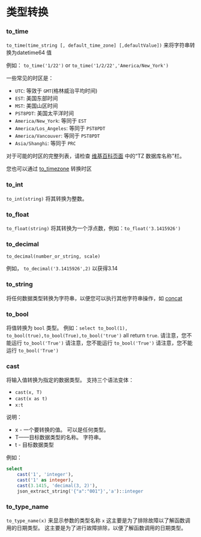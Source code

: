 

# 类型转换

### to_time

`to_time(time_string [, default_time_zone] [,defaultValue])` 来将字符串转换为datetime64 值

例如： `to_time('1/22')` or `to_time('1/2/22','America/New_York')`

一些常见的时区是：

* `UTC`: 等效于 `GMT`(格林威治平均时间)
* `EST`: 美国东部时间
* `MST`: 美国山区时间
* `PST8PDT`: 美国太平洋时间
* `America/New_York`: 等同于 `EST`
* `America/Los_Angeles`: 等同于 `PST8PDT`
* `America/Vancouver`: 等同于 `PST8PDT`
* `Asia/Shanghi`: 等同于 `PRC`

对于可能的时区的完整列表，请检查 [维基百科页面](https://en.wikipedia.org/wiki/List_of_tz_database_time_zones) 中的“TZ 数据库名称”栏。

您也可以通过 [to_timezone](#to_timezone) 转换时区

### to_int

`to_int(string)` 将其转换为整数。

### to_float

`to_float(string)` 将其转换为一个浮点数，例如：`to_float('3.1415926')`

### to_decimal

`to_decimal(number_or_string, scale)`

例如， `to_decimal('3.1415926',2)` 以获得3.14

### to_string

将任何数据类型转换为字符串，以便您可以执行其他字符串操作，如 [concat](#concat)

### to_bool

将值转换为 `bool` 类型。 例如：`select to_bool(1), to_bool(true),to_bool(True),to_bool('true')` all return `true`. 请注意，您不能运行 `to_bool('True')` 请注意，您不能运行 `to_bool('True')` 请注意，您不能运行 `to_bool('True')`


### cast

将输入值转换为指定的数据类型。 支持三个语法变体：

* `cast(x, T)`
* `cast(x as t)`
* `x:t`

说明：

- x - 一个要转换的值。 可以是任何类型。
- T——目标数据类型的名称。 字符串。
- t - 目标数据类型

例如：

```sql
select
    cast('1', 'integer'),
    cast('1' as integer),
    cast(3.1415, 'decimal(3, 2)'),
    json_extract_string('{"a":"001"}','a')::integer
```

### to_type_name

`to_type_name(x)` 来显示参数的类型名称 `x` 这主要是为了排除故障以了解函数调用的日期类型。 这主要是为了进行故障排除，以便了解函数调用的日期类型。